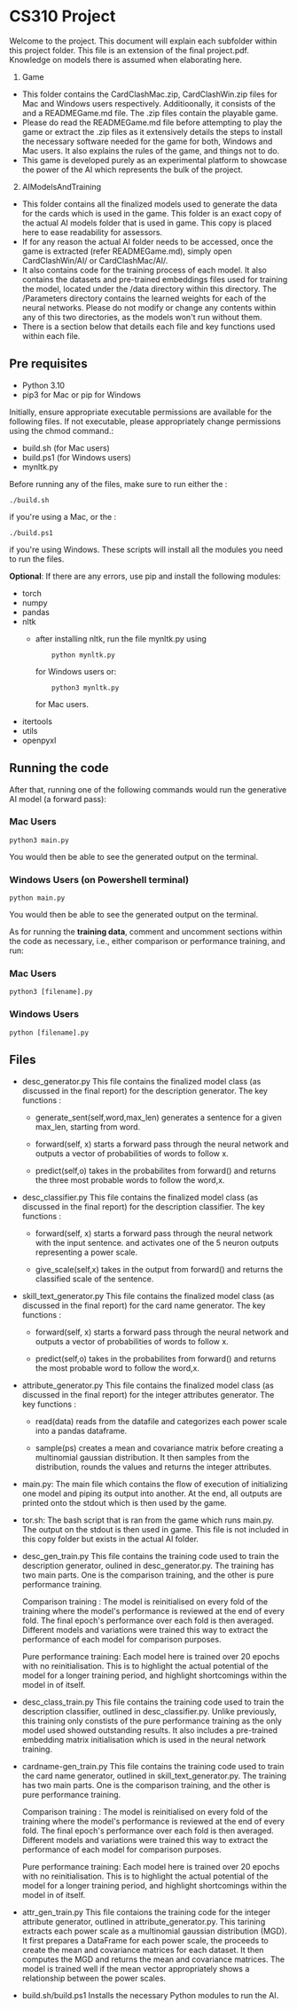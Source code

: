 # CS310 Project

Welcome to the project. This document will explain each subfolder within this project folder. This file is an extension of the final project.pdf. Knowledge on models there is assumed when elaborating here.

1. Game
* This folder contains the CardClashMac.zip, CardClashWin.zip files for Mac and Windows users respectively. Additioonally, it consists of the and a READMEGame.md file. The .zip files contain the playable game.
* Please do read the READMEGame.md file before attempting to play the game or extract the .zip files as it extensively details the steps to install the necessary software needed for the game for both, Windows and Mac users. It also explains the rules of the game, and things not to do.
* This game is developed purely as an experimental platform to showcase the power of the AI which represents the bulk of the project.

2. AIModelsAndTraining
* This folder contains all the finalized models used to generate the data for the cards which is used in the game. This folder is an exact copy of the actual AI models folder that is used in game. This copy is placed here to ease readability for assessors.
* If for any reason the actual AI folder needs to be accessed, once the game is extracted (refer READMEGame.md), simply open CardClashWin/AI/ or CardClashMac/AI/.
* It also contains code for the training process of each model. It also contains the datasets and pre-trained embeddings files used for training the model, located under the /data directory within this directory. The /Parameters directory contains the learned weights for each of the neural networks. Please do not modify or change any contents within any of this two directories, as the models won't run without them.
* There is a section below that details each file and key functions used within each file.

## Pre requisites
* Python 3.10
* pip3 for Mac or pip for Windows

Initially, ensure appropriate executable permissions are available for the following files. If not executable, please appropriately change permissions using the chmod command.:
- build.sh (for Mac users)
- build.ps1 (for Windows users)
- mynltk.py

Before running any of the files, make sure to run either the :

    ./build.sh 
if you're using a Mac, or the :

    ./build.ps1 
if you're using Windows. These scripts will install all the modules you need to run the files. 

**Optional**: If there are any errors, use pip and install the following modules:
- torch
- numpy
- pandas
- nltk
    - after installing nltk, run the file mynltk.py using
      
              python mynltk.py
      for Windows users or:

              python3 mynltk.py
      for Mac users.
- itertools
- utils
- openpyxl

## Running the code
After that, running one of the following commands would run the generative AI model (a forward pass):
### Mac Users

    python3 main.py
You would then be able to see the generated output on the terminal. 
### Windows Users (on Powershell terminal)

    python main.py    
You would then be able to see the generated output on the terminal. 

As for running the **training data**, comment and uncomment sections within the code as necessary, i.e., either comparison or performance training, and run:
### Mac Users
    python3 [filename].py

### Windows Users
    python [filename].py

## Files
* desc_generator.py
This file contains the finalized model class (as discussed in the final report) for the description generator.
The key functions :
  - generate_sent(self,word,max_len) generates a sentence for a given max_len, starting from word.
                    
  - forward(self, x) starts a forward pass through the neural network and outputs a vector of probabilities of words to follow x.
                    
  - predict(self,o) takes in the probabilites from forward() and returns the three most probable words to follow the word,x.

* desc_classifier.py
This file contains the finalized model class (as discussed in the final report) for the description classifier.
The key functions :
  - forward(self, x) starts a forward pass through the neural network with the input sentence. and activates one of the 5 neuron outputs representing a power scale.
                    
  - give_scale(self,x) takes in the output from forward() and returns the classified scale of the sentence.

* skill_text_generator.py
This file contains the finalized model class (as discussed in the final report) for the card name generator.
The key functions :
  - forward(self, x) starts a forward pass through the neural network and outputs a vector of probabilities of words to follow x.
                    
  - predict(self,o) takes in the probabilites from forward() and returns the most probable word to follow the word,x.

* attribute_generator.py
This file contains the finalized model class (as discussed in the final report) for the integer attributes generator.
The key functions :
  - read(data) reads from the datafile and categorizes each power scale into a pandas dataframe.
                    
  - sample(ps) creates a mean and covariance matrix before creating a multinomial gaussian distribution. It then samples from the distribution, rounds the values and returns the integer attributes.

* main.py: 
The main file which contains the flow of execution of initializing one model and piping its output into another. At the end,
all outputs are printed onto the stdout which is then used by the game.

* tor.sh: 
The bash script that is ran from the game which runs main.py. The output on the stdout is then used in game. This file is not included in this copy folder but exists in the actual AI folder.

* desc_gen_train.py
This file contains the training code used to train the description generator, oulined in desc_generator.py. The training has two main parts. One is the comparison training, and the other is pure performance training. 

  Comparison training : The model is reinitialised on every fold of the training where the model's performance is reviewed at the end of every fold. The final epoch's performance   over each fold is then averaged. Different models and variations were trained this way to extract the performance of each model for comparison purposes.

  Pure performance training: Each model here is trained over 20 epochs with no reinitialisation. This is to highlight the actual potential of the model for a longer training        period, and highlight shortcomings within the model in of itself.

* desc_class_train.py
This file contains the training code used to train the description classifier, outlined in desc_classifier.py. Unlike previously, this training only constists of the pure performance training as the only model used showed outstanding results. It also includes a pre-trained embedding matrix initialisation which is used in the neural network training.

* cardname-gen_train.py
This file contains the training code used to train the card name generator, outlined in skill_text_generator.py. The training has two main parts. One is the comparison training, and the other is pure performance training. 

  Comparison training : The model is reinitialised on every fold of the training where the model's performance is reviewed at the end of every fold. The final epoch's performance over each fold is then averaged. Different models and variations were trained this way to extract the performance of each model for comparison purposes.

  Pure performance training: Each model here is trained over 20 epochs with no reinitialisation. This is to highlight the actual potential of the model for a longer training period, and highlight shortcomings within the model in of itself.

* attr_gen_train.py
This file contaions the training code for the integer attribute generator, outlined in attribute_generator.py. This tarining extracts each power scale as a multinomial gaussian distribution (MGD). It first prepares a DataFrame for each power scale, the proceeds to create the mean and covariance matrices for each dataset. It then computes the MGD and returns the mean and covariance matrices. The model is trained well if the mean vector appropriately shows a relationship between the power scales.

* build.sh/build.ps1
  Installs the necessary Python modules to run the AI. 
